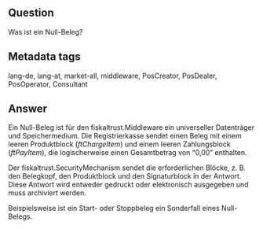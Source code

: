## Question
Was ist ein Null-Beleg?

## Metadata tags
lang-de, lang-at, market-all, middleware, PosCreator, PosDealer, PosOperator, Consultant

## Answer
Ein Null-Beleg ist für den fiskaltrust.Middleware ein universeller Datenträger und Speichermedium. Die Registrierkasse sendet einen Beleg mit einem leeren Produktblock (_ftChargeItem_) und einem leeren Zahlungsblock (_ftPayItem_), die logischerweise einen Gesamtbetrag von “0,00” enthalten.

Der fiskaltrust.SecurityMechanism sendet die erforderlichen Blöcke, z. B. den Belegkopf, den Produktblock und den Signaturblock in der Antwort. Diese Antwort wird entweder gedruckt oder elektronisch ausgegeben und muss archiviert werden.

Beispielsweise ist ein Start- oder Stoppbeleg ein Sonderfall eines Null-Belegs.
